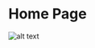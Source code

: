 # Home Page

![alt text](http://www.nasa.gov/sites/default/files/thumbnails/image/sep_activeregionview_v01160_print.jpg)
